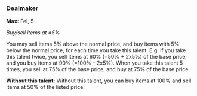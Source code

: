 
### Dealmaker
**Max:** Fel, 5

_Buy/sell items at ±5%_

You may sell items 5% above the normal price, and buy items with 5% below the normal price, for each time you take this talent. E.g. if you take this talent twice, you sell items at 60% (=50% + 2x5%) of the base price; and you buy items at 90% (=100% - 2x5%). When you take this talent 5 times, you sell at 75% of the base price, and buy at 75% of the base price.

**Without this talent:**
Without this talent, you can buy items at 100% and sell items at 50% of the listed price.
